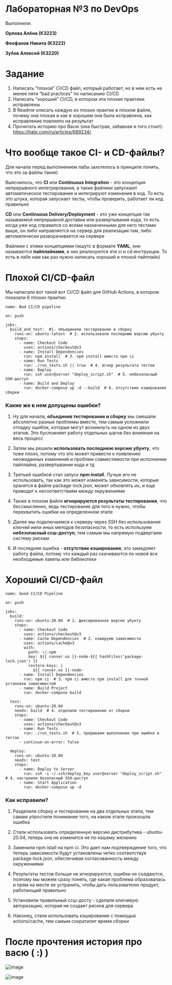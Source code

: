 # Лабораторная №3 по DevOps

Выполнили:

**Орлова Алёна (К3223)**

**Феофанов Никита (К3222)**

**Зубов Алексей (К3220)**

# Задание

1. Написать “плохой” CI/CD файл, который работает, но в нем есть не менее пяти “bad practices” по написанию CI/CD
2. Написать “хороший” CI/CD, в котором эти плохие практики исправлены
3. В Readme описать каждую из плохих практик в плохом файле, почему она плохая и как в хорошем она была исправлена, как исправление повлияло на результат
4. Прочитать историю про Васю (она быстрая, забавная и того стоит): https://habr.com/ru/articles/689234/

# Что вообще такое CI- и CD-файлы?

Для начала перед выполнением лабы захотелось в принципе понять, что это за файлы такие)

Выяснилось, что **CI** или **Continuous Integration** - это концепция непрерывного интегрирования, а такие файлики запускают автоматическое тестирование и интегрируют изменения в код. То есть это штука, которая запускает тесты, чтобы проверить, работает ли код правильно

**CD** или **Continuous Delivery/Deployment** - это уже концепция так называемой непрерывной доставки или развертывания кода, то есть когда уже код справился со всеми назначенными для него тестами выше, он либо направляется на сервер для реализации там, либо автоматически разворачивается на сервере

Файлики с этими концепциями пишутс в формате **YAML**, они называются **пайплайнами**, в них реализуются эти ci и cd инструкции. То есть в лабе нам как раз нужно написать хороший и плохой пайплайн)

# Плохой CI/CD-файл

Мы написали вот такой вот CI/CD файл для GitHub Actions, в котором показали 6 плохих практик:

```
name: Bad CI/CD pipeline

on: push

jobs:
  build_and_test:  #1. объединили тестирование и сборку
    runs-on: ubuntu-latest  # 2. использовали последнюю версию убунту
    steps:
      - name: Checkout Code
        uses: actions/checkout@v3
      - name: Install Dependencies
        run: npm install  # 3. npm install вместо npm ci
      - name: Run Tests
        run: ./run_tests.sh || true  # 4. игнор результата тестов
      - name: Deploy
        run: ssh user@server "deploy_script.sh"  # 5. небезопасный SSH-доступ
      - name: Build and Deploy
        run: docker-compose up -d --build  # 6. отсутствие кэширования сборки
```

### Какие же в нем допущены ошибки?

1) Ну для начала, **объединив тестирование и сборку** мы смешали абсолютно разные проблемы вместе, тем самым усложнили отладку ошибок, которые могут возникнуть на одном из двух этапов. Это бусложняет работу отдельных шагов без влияяния на весь процесс

2) Затем мы решили **использовать последнюю версию убунту**, что тоже плохо, потому что это может привести к появлению неожиданных изменений и проблем совместимости при исполнении пайплайна, развертывании кода и тд

3) Третьей ошибкой стал запуск **npm install**. Лучше его не использовать, так как это может изменять зависимости, которые хранятся в файле package-lock.json, может обновлять их, и еще приводит к несоответствиям между окружениями

4) Также в плохом файле **игнорируются результаты тестирования**, что бессмысленно, ведь тестирование для того и нужно, чтобы перехватить ошибки на определенном этапе

5) Далее мы подключаемся к серверу через SSH без использования ключей иили иных методов безопасности, то есть используем **небезопасный ссш-доступ**, тем самым мы напрямую подвергаем систему рискам

6) И последняя ошибка - **отсутствие кэширования**, это замедляет работу файла, потому что каждый раз скачиваются по новой все необходимые пакеты или библиотеки

# Хороший CI/CD-файл

```
name: Good CI/CD Pipeline

on: push

jobs:
  build:
    runs-on: ubuntu-20.04  # 1. фиксированная версия убунту
    steps:
      - name: Checkout Code
        uses: actions/checkout@v3
      - name: Cache Dependencies  # 2. кэшируем зависимости 
        uses: actions/cache@v3
        with:
          path: ~/.npm
          key: ${{ runner.os }}-node-${{ hashFiles('package-lock.json') }}
          restore-keys: |
            ${{ runner.os }}-node-
      - name: Install Dependencies
        run: npm ci  # 3. npm ci вместо npm install для точной установки зависимостей
      - name: Build Project
        run: docker-compose build  

  test:
    runs-on: ubuntu-20.04
    needs: build  # 4. отделили тестирование от сборки
    steps:
      - name: Checkout Code
        uses: actions/checkout@v3
      - name: Run Tests
        run: ./run_tests.sh  # 5. прерываем выполнение при ошибке в тестах
      - continue-on-error: false

  deploy:
    runs-on: ubuntu-20.04
    needs: test
    steps:
      - name: Deploy to Server
        run: ssh -i ~/.ssh/deploy_key user@server "deploy_script.sh"  # 4. настроили безопасный SSH-доступ
      - name: Start Application
        run: docker-compose up -d
```

### Как исправили?

1) Разделили сборку и тестирование на два отдельных этапа, тем самам упростили понимание того, на каком этапе произошла ошибка

2) Стали использовать определенную версию дистрибутива - ubuntu-20.04, теперь она не изменится не по нашему желанию

3) Заменили npm istall на npm ci. Это дает нам подтверждение того, что теперь зависимости будут установлены четко соответствуя package-lock.json, обеспечивая согласованность между окружениями

4) Результаты тестов больше не игнорируются, ошибки не съедаются, поэтому мы можем сразу понять, где какая проблема образовалась и прям на месте ее устранить, чтобы дать пользователю продукт, работающий правильно

5) Установили правильный ссш-досту - сделали ключевую авторизацию, которая не создает рисков для сервера

6) Наконец, стали использовать кэширование с помощью actions/cache, тем самым сократилит время сборки

# После прочтения история про васю ( :) )
![image](https://github.com/user-attachments/assets/7462d5e5-7b70-4d98-b0df-a019289a0659)

![image](https://github.com/user-attachments/assets/3389f789-75bc-4797-b666-42f706af23da)

